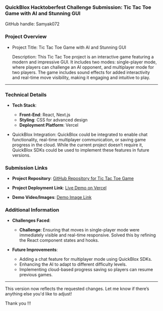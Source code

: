 ### QuickBlox Hacktoberfest Challenge Submission: **Tic Tac Toe Game with AI and Stunning GUI**
GitHub handle: Samyak072

### Project Overview

- Project Title: Tic Tac Toe Game with AI and Stunning GUI

  Description: This Tic Tac Toe project is an interactive game featuring a modern and impressive GUI. It includes two modes: single-player mode, where players can challenge an AI opponent, and multiplayer mode for two players. The game includes sound effects for added interactivity and real-time move visibility, making it engaging and intuitive to play.

---

### Technical Details

- **Tech Stack**: 
  - **Front-End**: React, Next.js
  - **Styling**: CSS for advanced design
  - **Deployment Platform**: Vercel

- QuickBlox Integration: 
  QuickBlox could be integrated to enable chat functionality, real-time multiplayer communication, or saving game progress in the cloud. While the current project doesn’t require it, QuickBlox SDKs could be used to implement these features in future versions.

### Submission Links

- **Project Repository**: [GitHub Repository for Tic Tac Toe Game](https://github.com/Samyak072/Tic-Tac-Toe)

- **Project Deployment Link**: [Live Demo on Vercel](https://tictactoe-seven-sandy.vercel.app/)

- **Demo Video/Images**: [Demo Image Link](https://github.com/Samyak072/Tic-Tac-Toe/blob/main/Demo.png)

### Additional Information

- **Challenges Faced**:
  - **Challenge**: Ensuring that moves in single-player mode were immediately visible and real-time responsive. Solved this by refining the React component states and hooks.

- **Future Improvements**:
  - Adding a chat feature for multiplayer mode using QuickBlox SDKs.
  - Enhancing the AI to adapt to different difficulty levels.
  - Implementing cloud-based progress saving so players can resume previous games.

---

This version now reflects the requested changes. Let me know if there’s anything else you'd like to adjust!

Thank you !!!
